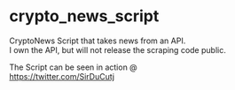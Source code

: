 # crypto_news_script
CryptoNews Script that takes news from an API.<br>
I own the API, but will not release the scraping code public.<br>

The Script can be seen in action @<br>
https://twitter.com/SirDuCutj
